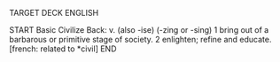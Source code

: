 TARGET DECK
ENGLISH

START
Basic
Civilize
Back: v. (also -ise) (-zing or -sing) 1 bring out of a barbarous or primitive stage of society. 2 enlighten; refine and educate. [french: related to *civil]
END
